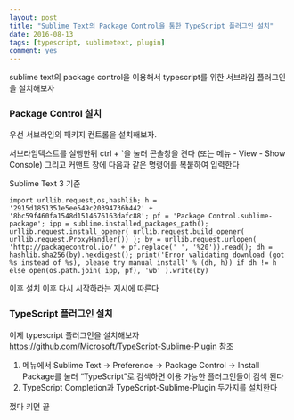 ```yaml
---
layout: post
title: "Sublime Text의 Package Control을 통한 TypeScript 플러그인 설치"
date: 2016-08-13
tags: [typescript, sublimetext, plugin]
comment: yes
---
```


sublime text의 package control을 이용해서 typescript를 위한 서브라임 플러그인을 설치해보자

### Package Control 설치

우선 서브라임의 패키지 컨트롤을 설치해보자.

서브라임텍스트를 실행한뒤 ctrl + `을 눌러 콘솔창을 켠다 (또는 메뉴 - View - Show Console)
그리고 커맨트 창에 다음과 같은 명령어를 복붙하여 입력한다

Sublime Text 3 기준
```
import urllib.request,os,hashlib; h = '2915d1851351e5ee549c20394736b442' + '8bc59f460fa1548d1514676163dafc88'; pf = 'Package Control.sublime-package'; ipp = sublime.installed_packages_path(); urllib.request.install_opener( urllib.request.build_opener( urllib.request.ProxyHandler()) ); by = urllib.request.urlopen( 'http://packagecontrol.io/' + pf.replace(' ', '%20')).read(); dh = hashlib.sha256(by).hexdigest(); print('Error validating download (got %s instead of %s), please try manual install' % (dh, h)) if dh != h else open(os.path.join( ipp, pf), 'wb' ).write(by)
```

이후 설치 이후 다시 시작하라는 지시에 따른다

### TypeScript 플러그인 설치

이제 typescript 플러그인을 설치해보자
https://github.com/Microsoft/TypeScript-Sublime-Plugin 참조

1. 메뉴에서 Sublime Text -> Preference -> Package Control -> Install Package를 눌러
“TypeScript”로 검색하면 이용 가능한 플러그인들이 검색 된다
2. TypeScript Completion과 TypeScript-Sublime-Plugin 두가지를 설치한다

껐다 키면 끝
